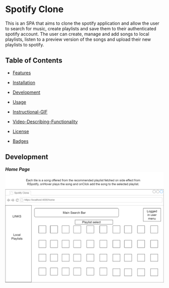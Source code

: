 
# Spotify Clone

This is an SPA that aims to clone the spotify application and allow the user to search for music, create playlists and save them to their authenticated spotify account. The user can create, manage and add songs to local playlists, listen to a preview version of the songs and upload their new playlists to spotify.
  
## Table of Contents


- [Features](#Features)

- [Installation](#installation)

- [Development](#development)

- [Usage](#usage)

- [Instructional-GIF](#Instructional-GIF)

- [Video-Describing-Functionality](#Video-Describing-Functionality)

- [License](#License)

- [Badges](#Badges)

  

<!-- ## Features


1. The signup form can handle two types of users, a doctor or animal. The user is then automatically logged in, the user can log out then log in again. The usernames are unique so there is no need to choose the type of role being logged into. The user can automatically stay logged as long as the browser stays open.

2. The appointments page allows a doctor to create, read, update and delete appointments that are made with them. The animal logged in can also view, update and delete the appointments.

3. The doctor can view the patients with which appointments are made and sort and search through them. 

4. The doctor or animal logged in can view their own profile and view other like users at the clinic.

## Installation

This SPA requires both a front and back end and for that reason, there are a few installation commands that need to be used to set the application up for use.

First, clone the repository and once open in the editor, navigate to the client directory and run the command for installing the nodes using the following.
```js
$ npm install
```
It is built with the React framework and must be initialized by running the following command.
```js
$ npm start
```
The best method for setting up the back end requires opening a new terminal and preparing the backend first, by finding the ```vetapp``` directory and from within running the bundle installation.
```rb
$ bundle install
```
Then run the following to start the server.
```rb
rails s
```

Enjoy!

Clone the repo [from Github here](https://github.com/Bambam320/phase-4-vetapp-project) -->

## Development

***Home Page***
![](wire_frames/Home/home_page_wire_frame.png)


<!-- ## Usage

The SPA's functions are described below with imagery and code to best demonstrate their use.

***SPA Component Tree***

The component tree includes an index file that attaches the react app to the DOM. Then an ```<App>``` component provides context and routing for all children's elements. The first is a ```<NavBar>``` component that provides a logo and links which vary by the type of user logged in if logged in at all. The ```<LoggedIn>``` component provides the name of the currently logged in user. The next is the ```<Appointments>``` component which displays all appointments by using the ```<AppointmentCard>``` for each appointment. The ```<AppointmentCardUpdate>``` component provides a form that can be used by the doctor to update the appointment information. The ```<AppointmentForm>``` component provides a form which the doctor can use to create a new appointment. The ```<AllProfileCard>``` and ```<ProfileCard>``` components will render a ```<DoctorProfileCard>``` or ```<AnimalProfileCard>``` component based on what type of user is logged in. The next is the ```<Signup>``` component that offers a form for a user or a doctor to sign up. Last is the ```<Patients>``` component which shows the logged in doctors current patients.
```
Index from the src folder
└── App 
  ├── NavBar
  |   └── LoggedIn
  ├── Home
  ├── Login   
  ├── Appointments
  |   └── AppointmentCard
  |       └── AppointmentCardUpdate
  ├── AppointmentForm
  ├── AllProfileCard
  |   └── DoctorProfileCard
  |   └── AnimalProfileCard
  ├── Signup
  ├── Profile
  |   └── DoctorProfileCard
  |   └── AnimalProfileCard
  └── Patients
```
***Entity Relationship Model***

Each character in the schema has many spells and each spell belongs to a single character.

![](images/ERM.png  "Entity Relationship Model")

***SignUp Page***

![](images/Signup.png  "Sign Up Page Example")

The SignUp component renders provides a form that is provided by rendering a controlled input from each key in the object form. That data is sent to the back end and automatically used to create either a doctor or animal with an associated user.
```
  ├── Signup  
```

The ```<SignUp>``` component provides an object that is defaulted to either a form for doctors or animals to sign up. That form is controlled and submitted to the back end for creating a user and an associated doctor or animal. The create action below, determines if the parameters are meant for a doctor, then extract and permit only those that a doctor needs. Those params are used to create a new doctor which will then be used to create a new user by association. That user is returned with the appropriately provided information, where a doctor will be sent with the associated animals and vice versa.

```rb
  def create
    if params[:role] == 'doc'
    permitted_doctor_params = params.extract!(:phone_number, :name, :address, :degree, :logo, :university, :specialty).permit!
    doctor = Doctor.create!(permitted_doctor_params)
    permitted_user_params = params.extract!(
      :username, :password, :password_confirmation, :role
    ).permit!
    user = doctor.create_user!(permitted_user_params)
    session[:user_id] = user.id
    render json: user, include: ['user_info', 'user_info.appointments', 'user_info.animals'], status: 201
  elsif params[:role] == 'pet'
    permitted_animal_params = params.extract!(:name, :sex, :breed, :color, :existing_conditions, :age, :disposition, :classification).permit!
    animal = Animal.create!(permitted_animal_params)
    permitted_user_params = params.extract!(
      :username, :password, :password_confirmation, :role
    ).permit!
    user = animal.create_user!(permitted_user_params)
    session[:user_id] = user.id
    render json: user, include: ['user_info', 'user_info.appointments', 'user_info.doctors'], status: 201
    end
  end
```
***Appointments Pages***

![](images/Appointments.png  "Appointment Page Example")

The appointments pages provide functionality to render, create, update and delete appointments.

```
  ├── Appointments
  |   └── AppointmentCard
  |       └── AppointmentCardUpdate
```
The Appointments Controller is fairly straightforward It provides actions to view all, create, update or delete an appointment. 

```rb
# Appointments Controller
  #returns all appointments
  def index
    render json: Appointment.all, status: :ok
  end

  # creates an appointment and returns it if valid
  def create
    appointment = Appointment.create!(appointment_params)
    if appointment
      render json: appointment, status: :created
    end
  end

  # updates an appointment and returns it if valid
  def update
    if find_appointment.update!(appointment_params)
      render json: find_appointment, status: :ok
    end
  end

  #destroys the appointment provided and returns an empty object
  def destroy
    find_appointment.destroy
    render json: {}, status: :accepted
  end
```
The create, update, and destroy actions are protected from unauthorized users with the following private authorization methods.

```rb
  #authorizes a user for actions pertaining only to that user
  def authorize_user
    return render json: { errors: ["Not authorized"] }, status: :unauthorized unless session[:user_id] == find_appointment.doctor.user.id || session[:user_id] == find_appointment.animal.user.id
  end

  #authorizes a user to be logged in before allowing the action
  def authorize_general
    return render json:{errors: ["not authorized"]}, status: :unauthorized unless session.include? :user_id
  end
```
![](images/AppointmentCreate.png  "Appointment Page Example")

The animals index action provides all users when requested by an animal. If the request comes from a doctor, then the animals will be provided to the frontend with the animals that already have an association with the logged in doctor filtered out. 

```rb
  # sends only those animals that do not currently have an appointment with the logged in doctor
  def index
    user = User.find(session[:user_id])
    if user.user_info_type == 'Doctor'
      animals_with_set_appointments = Appointment.where('doctor_id = ?', user.user_info_id).map { |apps| apps.animal_id }
      animals_with_set_appointments.length > 0 ? nil : animals_with_set_appointments = [0]
      render json: Animal.where.not("id IN (?)", animals_with_set_appointments).order(:name), status: :ok
      # otherwise all animals are sent
    else
      render json: Animal.all, status: :ok
    end
  end

```
The associations are created in the model files as described below. The ```Appointments``` model uses a join table between ```Doctors``` and ```Animals``` where it holds the primary key of each model as its foreign key. The The doctor and animal each may have many appointments and the appointment belongs to a doctor and to an animal. The ```User``` model uses a has_one / belongs_to relationship with a doctor and an animal. The doctor and animal model each have a ```has_one :user, as: :user_info``` where each can hold a record in the ```users``` table stored as user_info. This is allowed through the polymorphic option set to true.
```rb
class Animal < ApplicationRecord
  # has a user names as user_info which is shared with the doctor model
  has_one :user, as: :user_info
  # has many appointments and doctors
  has_many :appointments
  has_many :doctors, through: :appointments
end

class User < ApplicationRecord
  #validates the username to be unique between animals and doctors
  validates :username, presence: true, uniqueness: true
  #has a secure password from bcrypt
  has_secure_password
  #belongs to the user_info index in user which can store animals or doctors using the polymorphic option
  belongs_to :user_info, polymorphic: true
end

class Doctor < ApplicationRecord
  # validates some attributes
  validates :name, :address, presence: true, uniqueness: true
  # has a user names as user_info which is shared with the doctor model
  has_one :user, as: :user_info
  #has many appointments and animals
  has_many :appointments
  has_many :animals, through: :appointments
end

class Appointment < ApplicationRecord
  #each appointment belongs to a doctor and an animal
  belongs_to :doctor
  belongs_to :animal
end
```

## Instructional-GIF

***Login***

![](https://media.giphy.com/media/47mcaSeFTi7sjNC6Tt/giphy.gif)

***Updating and deleting appointments***

![](https://media.giphy.com/media/mVVW24GOYasetICweF/giphy.gif)


## Video-Describing-Functionality

    
   [![Watch the video](https://i.imgur.com/4KV9DO3.png)](https://youtu.be/OtEJsTMXXcs)



## License

MIT License
Copyright (c) 2022 Igor M.  

Permission is hereby granted, free of charge, to any person obtaining a copy of this software and associated documentation files (the "Software"), to deal in the Software without restriction, including without limitation the rights to use, copy, modify, merge, publish, distribute, sublicense, and/or sell copies of the Software, and to permit persons to whom the Software is furnished to do so, subject to the following conditions:  

The above copyright notice and this permission notice (including the next paragraph) shall be included in all copies or substantial portions of the Software.

THE SOFTWARE IS PROVIDED "AS IS", WITHOUT WARRANTY OF ANY KIND, EXPRESS OR IMPLIED, INCLUDING BUT NOT LIMITED TO THE WARRANTIES OF MERCHANTABILITY, FITNESS FOR A PARTICULAR PURPOSE, E ,AND NON INFRINGEMENT. IN NO EVENT SHALL THE AUTHORS OR COPYRIGHT HOLDERS BE LIABLE FOR ANY CLAIM, DAMAGE, S OR OTHER LIABILITY, WHETHER IN AN ACTION OF CONTRACT, TOR  ,T OR OTHERWISE, ARISING FROM,
OUT OF OR IN CONNECTION WITH THE SOFTWARE OR THE USE OR OTHER DEALINGS IN THE SOFTWARE.

  

## Badges

  

![](https://img.shields.io/github/commit-activity/m/Bambam320/phase-4-vetapp-project)
 -->